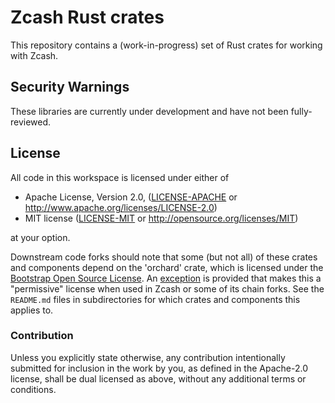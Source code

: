 # Zcash Rust crates

This repository contains a (work-in-progress) set of Rust crates for
working with Zcash.

## Security Warnings

These libraries are currently under development and have not been fully-reviewed.

## License

All code in this workspace is licensed under either of

 * Apache License, Version 2.0, ([LICENSE-APACHE](LICENSE-APACHE) or http://www.apache.org/licenses/LICENSE-2.0)
 * MIT license ([LICENSE-MIT](LICENSE-MIT) or http://opensource.org/licenses/MIT)

at your option.

Downstream code forks should note that some (but not all) of these crates
and components depend on the 'orchard' crate, which is licensed under the
[Bootstrap Open Source License](https://github.com/zcash/orchard/blob/main/LICENSE-BOSL).
An [exception](https://github.com/zcash/orchard/blob/main/COPYING) is
provided that makes this a "permissive" license when used in Zcash or some
of its chain forks. See the `README.md` files in subdirectories for which
crates and components this applies to.

### Contribution

Unless you explicitly state otherwise, any contribution intentionally
submitted for inclusion in the work by you, as defined in the Apache-2.0
license, shall be dual licensed as above, without any additional terms or
conditions.
